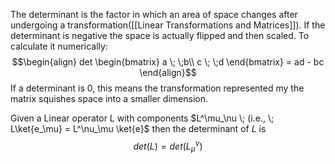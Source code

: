 The determinant is the factor in which an area of space changes after undergoing a transformation([[Linear Transformations and Matrices]]). If the determinant is negative the space is actually flipped and then scaled. To calculate it numerically:
$$\begin{align}
    det
    \begin{bmatrix}
        a \; \;b\\
        c \; \;d
    \end{bmatrix}
    =
    ad - bc
\end{align}$$
If a determinant is 0, this means the transformation represented my the matrix squishes space into a smaller dimension.

Given a Linear operator L with components $L^\mu_\nu \; (i.e., \; L\ket{e_\mu} = L^\nu_\mu \ket{e}$ then the determinant of $L$ is 
$$det(L) = det(L^\nu_\mu)$$ 